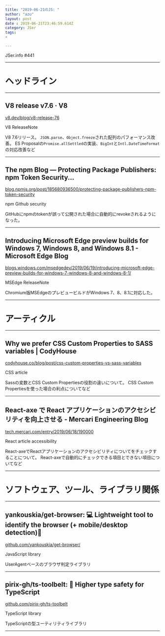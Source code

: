 ```yaml
---
title: "2019-06-21のJS: "
author: "azu"
layout: post
date : 2019-06-21T23:46:59.614Z
category: JSer
tags:
-

---
```


JSer.info #441

----

<h1 class="site-genre">ヘッドライン</h1>

----

## V8 release v7.6 · V8
[v8.dev/blog/v8-release-76](https://v8.dev/blog/v8-release-76 "V8 release v7.6 · V8")
<p class="jser-tags jser-tag-icon"><span class="jser-tag">V8</span> <span class="jser-tag">ReleaseNote</span></p>

V8 7.6リリース。
`JSON.parse`、`Object.freeze`された配列のパフォーマンス改善。
ES Proposalの`Promise.allSettled`の実装、`BigInt`と`Intl.DateTimeFormat`の対応改善など


----

## The npm Blog — Protecting Package Publishers: npm Token Security...
[blog.npmjs.org/post/185680936500/protecting-package-publishers-npm-token-security](https://blog.npmjs.org/post/185680936500/protecting-package-publishers-npm-token-security "The npm Blog — Protecting Package Publishers: npm Token Security...")
<p class="jser-tags jser-tag-icon"><span class="jser-tag">npm</span> <span class="jser-tag">Github</span> <span class="jser-tag">security</span></p>

GitHubにnpmのtokenが誤って公開された場合に自動的にrevokeされるようになった。


----

## Introducing Microsoft Edge preview builds for Windows 7, Windows 8, and Windows 8.1 - Microsoft Edge Blog
[blogs.windows.com/msedgedev/2019/06/19/introducing-microsoft-edge-preview-builds-for-windows-7-windows-8-and-windows-8-1/](https://blogs.windows.com/msedgedev/2019/06/19/introducing-microsoft-edge-preview-builds-for-windows-7-windows-8-and-windows-8-1/ "Introducing Microsoft Edge preview builds for Windows 7, Windows 8, and Windows 8.1 - Microsoft Edge Blog")
<p class="jser-tags jser-tag-icon"><span class="jser-tag">MSEdge</span> <span class="jser-tag">ReleaseNote</span></p>

Chromium版MSEdgeのプレビュービルドがWindows 7、8、8.1に対応した。


----
<h1 class="site-genre">アーティクル</h1>

----

## Why we prefer CSS Custom Properties to SASS variables | CodyHouse
[codyhouse.co/blog/post/css-custom-properties-vs-sass-variables](https://codyhouse.co/blog/post/css-custom-properties-vs-sass-variables "Why we prefer CSS Custom Properties to SASS variables | CodyHouse")
<p class="jser-tags jser-tag-icon"><span class="jser-tag">CSS</span> <span class="jser-tag">article</span></p>

Sassの変数とCSS Custom Propertiesの役割の違いについて。
CSS Custom Propertiesを使った場合の利点についてなど


----

## React-axe で React アプリケーションのアクセシビリティを向上させる - Mercari Engineering Blog
[tech.mercari.com/entry/2019/06/18/190000](https://tech.mercari.com/entry/2019/06/18/190000 "React-axe で React アプリケーションのアクセシビリティを向上させる - Mercari Engineering Blog")
<p class="jser-tags jser-tag-icon"><span class="jser-tag">React</span> <span class="jser-tag">article</span> <span class="jser-tag">accessibility</span></p>

React-axeでReactアプリケーションのアクセシビリティについてをチェックすることについて。
React-axeで自動的にチェックできる項目とできない項目についてなど


----
<h1 class="site-genre">ソフトウェア、ツール、ライブラリ関係</h1>

----

## yankouskia/get-browser: 💻 Lightweight tool to identify the browser (+ mobile/desktop detection)📱
[github.com/yankouskia/get-browser/](https://github.com/yankouskia/get-browser/ "yankouskia/get-browser: 💻 Lightweight tool to identify the browser (+ mobile/desktop detection)📱")
<p class="jser-tags jser-tag-icon"><span class="jser-tag">JavaScript</span> <span class="jser-tag">library</span></p>

UserAgentベースのブラウザ判定ライブラリ


----

## pirix-gh/ts-toolbelt: 👷 Higher type safety for TypeScript
[github.com/pirix-gh/ts-toolbelt](https://github.com/pirix-gh/ts-toolbelt "pirix-gh/ts-toolbelt: 👷 Higher type safety for TypeScript")
<p class="jser-tags jser-tag-icon"><span class="jser-tag">TypeScript</span> <span class="jser-tag">library</span></p>

TypeScriptの型ユーティリティライブラリ


----
